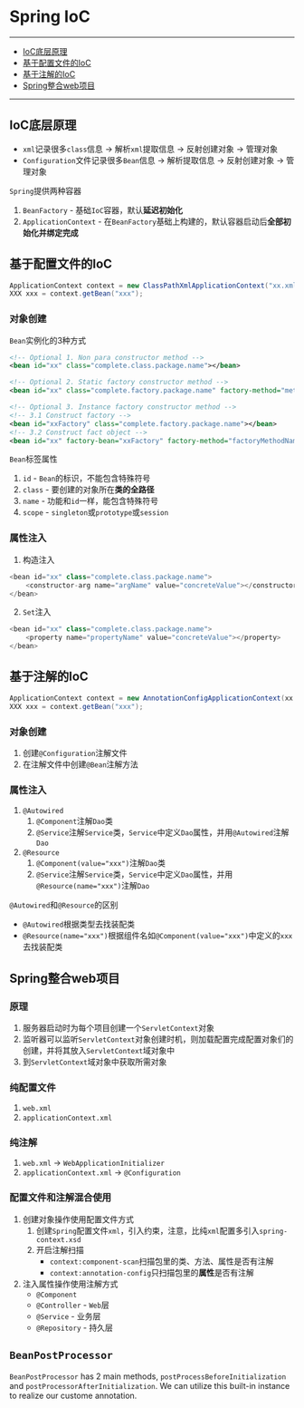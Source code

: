 # Spring IoC

---

- [IoC底层原理](#ioc底层原理)
- [基于配置文件的IoC](#基于配置文件的ioc)
- [基于注解的IoC](#基于注解的ioc)
- [Spring整合web项目](#spring整合web项目)

---

## IoC底层原理

* `xml`记录很多`class`信息 -> 解析`xml`提取信息 -> 反射创建对象 -> 管理对象
* `Configuration`文件记录很多`Bean`信息 -> 解析提取信息 -> 反射创建对象 -> 管理对象

`Spring`提供两种容器
1. `BeanFactory` - 基础`IoC`容器，默认**延迟初始化**
2. `ApplicationContext` - 在`BeanFactory`基础上构建的，默认容器启动后**全部初始化并绑定完成**


## 基于配置文件的IoC

```Java
ApplicationContext context = new ClassPathXmlApplicationContext("xx.xml");
XXX xxx = context.getBean("xxx");
```

### 对象创建

`Bean`实例化的3种方式

```Xml
<!-- Optional 1. Non para constructor method -->
<bean id="xx" class="complete.class.package.name"></bean>

<!-- Optional 2. Static factory constructor method -->
<bean id="xx" class="complete.factory.package.name" factory-method="methodName"></bean>

<!-- Optional 3. Instance factory constructor method -->
<!-- 3.1 Construct factory -->
<bean id="xxFactory" class="complete.factory.package.name"></bean>
<!-- 3.2 Construct fact object -->
<bean id="xx" factory-bean="xxFactory" factory-method="factoryMethodName"></bean>
```

`Bean`标签属性
1. `id` - `Bean`的标识，不能包含特殊符号
2. `class` - 要创建的对象所在**类的全路径**
3. `name` - 功能和`id`一样，能包含特殊符号
4. `scope` - `singleton`或`prototype`或`session`

### 属性注入

1. 构造注入
```Java
<bean id="xx" class="complete.class.package.name">
    <constructor-arg name="argName" value="concreteValue"></constructor-arg>
</bean>
```

2. `Set`注入
```Java
<bean id="xx" class="complete.class.package.name">
    <property name="propertyName" value="concreteValue"></property>
</bean>
```


## 基于注解的IoC

```Java
ApplicationContext context = new AnnotationConfigApplicationContext(xx.class);
XXX xxx = context.getBean("xxx");
```

### 对象创建

1. 创建`@Configuration`注解文件
2. 在注解文件中创建`@Bean`注解方法

### 属性注入

1. `@Autowired`
   1. `@Component`注解`Dao`类
   2. `@Service`注解`Service`类，`Service`中定义`Dao`属性，并用`@Autowired`注解`Dao`
2. `@Resource`
   1. `@Component(value="xxx")`注解`Dao`类
   2. `@Service`注解`Service`类，`Service`中定义`Dao`属性，并用`@Resource(name="xxx")`注解`Dao`

`@Autowired`和`@Resource`的区别
* `@Autowired`根据类型去找装配类
* `@Resource(name="xxx")`根据组件名如`@Component(value="xxx")`中定义的`xxx`去找装配类


## Spring整合web项目

### 原理
1. 服务器启动时为每个项目创建一个`ServletContext`对象
2. 监听器可以监听`ServletContext`对象创建时机，则加载配置完成配置对象们的创建，并将其放入`ServletContext`域对象中
3. 到`ServletContext`域对象中获取所需对象

### 纯配置文件
1. `web.xml`
2. `applicationContext.xml`

### 纯注解
1. `web.xml` -> `WebApplicationInitializer`
2. `applicationContext.xml` -> `@Configuration`

### 配置文件和注解混合使用
1. 创建对象操作使用配置文件方式
   1. 创建`Spring`配置文件`xml`，引入约束，注意，比纯`xml`配置多引入`spring-context.xsd`
   2. 开启注解扫描
      * `context:component-scan`扫描包里的类、方法、属性是否有注解
      * `context:annotation-config`只扫描包里的**属性**是否有注解
2. 注入属性操作使用注解方式
   * `@Component`
   * `@Controller` - `Web`层
   * `@Service` - 业务层
   * `@Repository` - 持久层

## `BeanPostProcessor`

`BeanPostProcessor` has 2 main methods, `postProcessBeforeInitialization` and `postProcessorAfterInitialization`.
We can utilize this built-in instance to realize our custome annotation.

